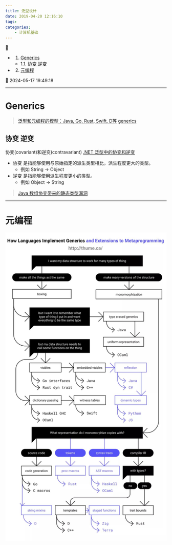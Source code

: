 ```yaml
---
title: 泛型设计
date: 2019-04-20 12:16:10
tags: 
categories: 
    - 计算机基础
---
```


💠

- 1. [Generics](#generics)
    - 1.1. [协变 逆变](#协变-逆变)
- 2. [元编程](#元编程)

💠 2024-05-17 19:49:18
****************************************

# Generics

> [泛型和元编程的模型：Java, Go, Rust, Swift, D等](https://zhuanlan.zhihu.com/p/287965990)
> [generics](https://thume.ca/2019/07/14/a-tour-of-metaprogramming-models-for-generics/)

## 协变 逆变
协变(covariant)和逆变(contravariant) [.NET 泛型中的协变和逆变](https://learn.microsoft.com/zh-cn/dotnet/standard/generics/covariance-and-contravariance)

- 协变 是指能够使用与原始指定的派生类型相比，派生程度更大的类型。
    - 例如 String -> Object
- 逆变 是指能够使用派生程度更小的类型。
    - 例如 Object -> String 

> [Java 数组协变带来的静态类型漏洞](https://www.iteye.com/blog/rednaxelafx-379703)

************************

# 元编程

![Alt text](./img/generic_and_meta.png)

